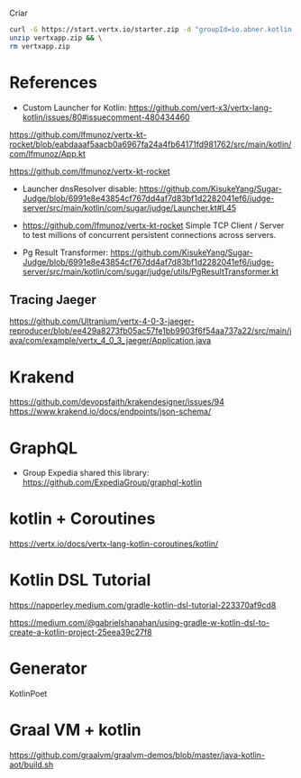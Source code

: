 
Criar

```bash
curl -G https://start.vertx.io/starter.zip -d "groupId=io.abner.kotlin.vertx" -d "artifactId=vertxapp" -d "packageName=io.abner.kotlin.vertx" -d "vertxVersion=4.0.3" -d "vertxDependencies=vertx-web,vertx-web-client,vertx-web-validation,vertx-pg-client,vertx-redis-client,vertx-lang-kotlin-coroutines,vertx-circuit-breaker,vertx-config,vertx-auth-jwt,vertx-micrometer-metrics,vertx-health-check,vertx-junit5,vertx-shell,vertx-json-schema" -d "language=kotlin" -d "jdkVersion=11" -d "buildTool=gradle" --output vertxapp.zip && \
unzip vertxapp.zip && \
rm vertxapp.zip
```



# References

* Custom Launcher for Kotlin: https://github.com/vert-x3/vertx-lang-kotlin/issues/80#issuecomment-480434460

https://github.com/lfmunoz/vertx-kt-rocket/blob/eabdaaaf5aacb0a6967fa24a4fb64171fd981762/src/main/kotlin/com/lfmunoz/App.kt

https://github.com/lfmunoz/vertx-kt-rocket

- Launcher dnsResolver disable: https://github.com/KisukeYang/Sugar-Judge/blob/6991e8e43854cf767dd4af7d83bf1d2282041ef6/judge-server/src/main/kotlin/com/sugar/judge/Launcher.kt#L45

- https://github.com/lfmunoz/vertx-kt-rocket Simple TCP Client / Server to test millions of concurrent persistent connections across servers.

- Pg Result Transformer: https://github.com/KisukeYang/Sugar-Judge/blob/6991e8e43854cf767dd4af7d83bf1d2282041ef6/judge-server/src/main/kotlin/com/sugar/judge/utils/PgResultTransformer.kt


## Tracing Jaeger

https://github.com/Ultranium/vertx-4-0-3-jaeger-reproducer/blob/ee429a8273fb05ac57fe1bb9903f6f54aa737a22/src/main/java/com/example/vertx_4_0_3_jaeger/Application.java

# Krakend

https://github.com/devopsfaith/krakendesigner/issues/94
https://www.krakend.io/docs/endpoints/json-schema/


# GraphQL

* Group Expedia shared this library: https://github.com/ExpediaGroup/graphql-kotlin

# kotlin + Coroutines

https://vertx.io/docs/vertx-lang-kotlin-coroutines/kotlin/


# Kotlin DSL Tutorial

https://napperley.medium.com/gradle-kotlin-dsl-tutorial-223370af9cd8

https://medium.com/@gabrielshanahan/using-gradle-w-kotlin-dsl-to-create-a-kotlin-project-25eea39c27f8


# Generator

KotlinPoet


#  Graal VM +  kotlin
https://github.com/graalvm/graalvm-demos/blob/master/java-kotlin-aot/build.sh
